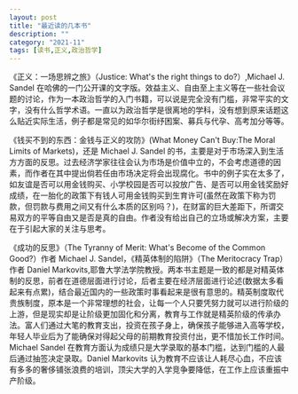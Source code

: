 ```yaml
--- 
layout: post
title: "最近读的几本书"
description: ""
category: "2021-11"
tags: [读书,正义,政治哲学]
---
```


《正义：一场思辨之旅》（Justice: What's the right things to do?）,Michael J. Sandel 在哈佛的一门公开课的文字版。效益主义、自由至上主义等在一些社会议题的讨论，作为一本政治哲学的入门书籍，可以说是完全没有门槛，非常平实的文字，没有什么哲学术语。一直以为政治哲学是很离地的学科，没有想到原来话题这么贴近实际生活，例子都是常见的如华尔街纾困案、募兵与代孕、高考加分等等。

《钱买不到的东西：金钱与正义的攻防》(What Money Can't Buy:The Moral Limits of Markets)，还是 Michael J. Sandel 的书，主要是对于市场深入到生活方方面的反思。过去经济学家往往会认为市场是价值中立的，不会考虑道德的因素，而作者在其中提出倘若任由市场决定将会出现腐化。书中的例子实在太多了，如友谊是否可以用金钱购买、小学校园是否可以投放广告、是否可以用金钱奖励好成绩，在一胎化的政策下有钱人可用金钱购买到生育许可(虽然在政策下称为罚款，但罚款与费用之间又有什么本质的区别吗？)，在财富的巨大差距下，所谓交易双方的平等自由又是否是真的自由。作者没有给出自己的立场或解决方案，主要在于引起大家的关注与思考。

《成功的反思》（The Tyranny of Merit: What's Become of the Common Good?）作者 Michael J. Sandel，《精英体制的陷阱》（The Meritocracy Trap）作者 Daniel Markovits,耶鲁大学法学院教授。两本书主题是一致的都是对精英体制的反思，前者在道德层面进行讨论，后者主要在经济层面进行论述(数据太多看起来有点累)，结合最近国内的一些政策时事看起来是很有意思的。精英制度取代贵族制度，原本是一个非常理想的社会，让每一个人只要凭努力就可以进行阶级的上游，但是现实却是让阶级更加固化和分离，教育与工作就是精英阶级的传承办法。富人们通过大笔的教育支出，投资在孩子身上，确保孩子能够进入高等学校，年轻人毕业后为了能确保对得起父母的前期教育投资付出，更不惜加长工作时间。Michael Sandel 在教育方面认为成绩只是大学录取的基本门槛，达到门槛的人最后通过抽签决定录取。Daniel Markovits 认为教育不应该让人耗尽心血，不应该有多多的奢侈铺张浪费的培训，顶尖大学的入学竞争要降低，在工作上应该重振中产阶级。